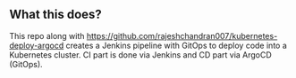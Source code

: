 ## What this does?
This repo along with https://github.com/rajeshchandran007/kubernetes-deploy-argocd creates a Jenkins pipeline with GitOps to deploy code into a Kubernetes cluster. CI part is done via Jenkins and CD part via ArgoCD (GitOps).

